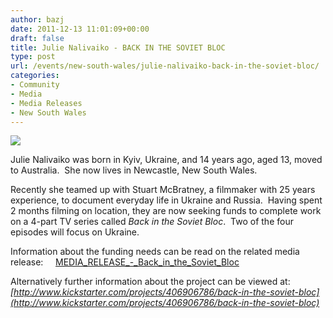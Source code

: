 ```yaml
---
author: bazj
date: 2011-12-13 11:01:09+00:00
draft: false
title: Julie Nalivaiko - BACK IN THE SOVIET BLOC
type: post
url: /events/new-south-wales/julie-nalivaiko-back-in-the-soviet-bloc/
categories:
- Community
- Media
- Media Releases
- New South Wales
---
```


[![](http://www.ozeukes.com/wp-content/uploads/2011/12/BITSB-150-x-150.jpg)
](http://www.ozeukes.com/wp-content/uploads/2011/12/BITSB-150-x-150.jpg)

Julie Nalivaiko was born in Kyiv, Ukraine, and 14 years ago, aged 13, moved to Australia.  She now lives in Newcastle, New South Wales. 

Recently she teamed up with Stuart McBratney, a filmmaker with 25 years experience, to document everyday life in Ukraine and Russia.  Having spent 2 months filming on location, they are now seeking funds to complete work on a 4-part TV series called _Back in the Soviet Bloc_.  Two of the four episodes will focus on Ukraine.

Information about the funding needs can be read on the related media release:     [MEDIA_RELEASE_-_Back_in_the_Soviet_Bloc](http://www.ozeukes.com/wp-content/uploads/2011/12/MEDIA_RELEASE_-_Back_in_the_Soviet_Bloc1.pdf)

Alternatively further information about the project can be viewed at:    _[http://www.kickstarter.com/projects/406906786/back-in-the-soviet-bloc](http://www.kickstarter.com/projects/406906786/back-in-the-soviet-bloc)_
